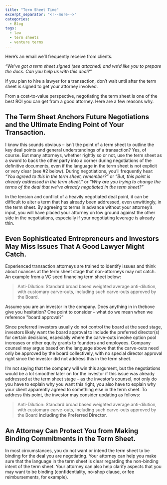 ```yaml
---
title: "Term Sheet Time"
excerpt_separator: "<!--more-->"
categories:
  - Blog
tags:
  - law
  - term sheets
  - venture terms
---
```


Here’s an email we’ll frequently receive from clients. 

<i>“We’ve got a term sheet signed (see attached) and we’d like you to prepare the docs. Can you help us with this deal?”</i>

If you plan to hire a lawyer for a transaction, don’t wait until after the term sheet is signed to get your attorney involved. 

From a cost-to-value perspective, negotiating the term sheet is one of the best ROI you can get from a good attorney. Here are a few reasons why.  

## The Term Sheet Anchors Future Negotiations and the Ultimate Ending Point of Your Transaction.

I know this sounds obvious – isn’t the point of a term sheet to outline the key deal points and general understandings of a transaction? Yes, of course. But many attorneys, whether rightly so or not, use the term sheet as a sword to back the other party into a corner during negotiations of the definitive documents, even if the language in the term sheet is not explicit or very clear (see #2 below). During negotiations, you’ll frequently hear: <i>“You agreed to this in the term sheet, remember?”</i> or <i>“But, this point is already addressed in the term sheet.”</i> or <i>“Why are you trying to change the terms of the deal that we’ve already negotiated in the term sheet?”</i>

In the tension and conflict of a heavily negotiated deal point, it can be difficult to alter a term that has already been addressed, even unwittingly, in the term sheet. By agreeing to terms in advance without your attorney’s input, you will have placed your attorney on low ground against the other side in the negotiations, especially if your negotiating leverage is already thin. 

## Even Sophisticated Entrepreneurs and Investors May Miss Issues That A Good Lawyer Might Catch. 

Experienced transaction attorneys are trained to identify issues and think about nuances at the term sheet stage that non-attorneys may not catch. An example from a VC seed financing term sheet below:

>Anti-Dilution: Standard broad based weighted average anti-dilution, with customary carve-outs, including such carve-outs approved by the Board.

Assume you are an investor in the company. Does anything in in thebove give you hesitation? One point to consider – what do we mean when we reference "board approval?" 

Since preferred investors usually do not control the board at the seed stage, investors likely want the board approval to include the preferred director(s) for certain decisions, especially where the carve-outs involve option pool increases or other equity grants to founders and employees. Company counsel may argue based on the language above that the carve-outs need only be approved by the board collectively, with no special director approval right since the investor did not address this in the term sheet. 

I’m not saying that the company will win this argument, but the negotiations would be a lot smoother later on for the investor if this issue was already addressed at the term sheet stage – as the investor’s counsel, not only do you have to explain why you want this right, you also have to explain why your client apparently agreed to something else in the term sheet. To address this point, the investor may consider updating as follows:

>Anti-Dilution: Standard broad based weighted average anti-dilution, with customary carve-outs, including such carve-outs approved by the Board <b>including the Preferred Director</b>.

## An Attorney Can Protect You from Making Binding Commitments in the Term Sheet.

In most circumstances, you do not want or intend the term sheet to be binding for the deal you are negotiating. Your attorney can help you make sure that the language in the term sheet is clear regarding the non-binding intent of the term sheet. Your attorney can also help clarify aspects that you may want to be binding (confidentiality, no-shop clause, or fee reimbursements, for example).  



